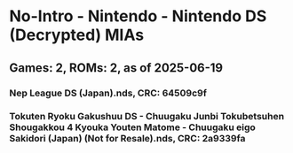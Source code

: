 # No-Intro - Nintendo - Nintendo DS (Decrypted) MIAs
## Games: 2, ROMs: 2, as of 2025-06-19

### Nep League DS (Japan).nds, CRC: 64509c9f
### Tokuten Ryoku Gakushuu DS - Chuugaku Junbi Tokubetsuhen Shougakkou 4 Kyouka Youten Matome - Chuugaku eigo Sakidori (Japan) (Not for Resale).nds, CRC: 2a9339fa

